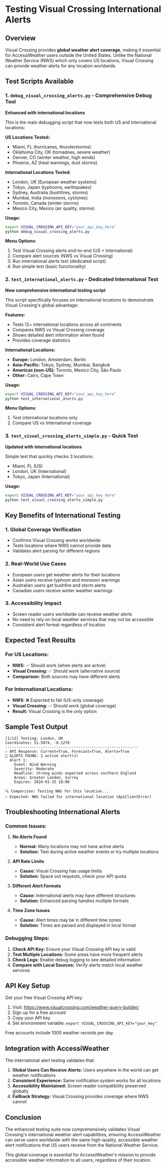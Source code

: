 # Testing Visual Crossing International Alerts

## Overview

Visual Crossing provides **global weather alert coverage**, making it essential for AccessiWeather users outside the United States. Unlike the National Weather Service (NWS) which only covers US locations, Visual Crossing can provide weather alerts for any location worldwide.

## Test Scripts Available

### 1. `debug_visual_crossing_alerts.py` - Comprehensive Debug Tool
**Enhanced with international locations**

This is the main debugging script that now tests both US and international locations:

**US Locations Tested:**
- Miami, FL (hurricanes, thunderstorms)
- Oklahoma City, OK (tornadoes, severe weather)
- Denver, CO (winter weather, high winds)
- Phoenix, AZ (heat warnings, dust storms)

**International Locations Tested:**
- London, UK (European weather systems)
- Tokyo, Japan (typhoons, earthquakes)
- Sydney, Australia (bushfires, storms)
- Mumbai, India (monsoons, cyclones)
- Toronto, Canada (winter storms)
- Mexico City, Mexico (air quality, storms)

**Usage:**
```bash
export VISUAL_CROSSING_API_KEY="your_api_key_here"
python debug_visual_crossing_alerts.py
```

**Menu Options:**
1. Test Visual Crossing alerts end-to-end (US + International)
2. Compare alert sources (NWS vs Visual Crossing)
3. Run international alerts test (dedicated script)
4. Run simple test (basic functionality)

### 2. `test_international_alerts.py` - Dedicated International Test
**New comprehensive international testing script**

This script specifically focuses on international locations to demonstrate Visual Crossing's global advantage:

**Features:**
- Tests 12+ international locations across all continents
- Compares NWS vs Visual Crossing coverage
- Shows detailed alert information when found
- Provides coverage statistics

**International Locations:**
- **Europe:** London, Amsterdam, Berlin
- **Asia-Pacific:** Tokyo, Sydney, Mumbai, Bangkok
- **Americas (non-US):** Toronto, Mexico City, São Paulo
- **Other:** Cairo, Cape Town

**Usage:**
```bash
export VISUAL_CROSSING_API_KEY="your_api_key_here"
python test_international_alerts.py
```

**Menu Options:**
1. Test international locations only
2. Compare US vs International coverage

### 3. `test_visual_crossing_alerts_simple.py` - Quick Test
**Updated with international locations**

Simple test that quickly checks 3 locations:
- Miami, FL (US)
- London, UK (International)
- Tokyo, Japan (International)

**Usage:**
```bash
export VISUAL_CROSSING_API_KEY="your_api_key_here"
python test_visual_crossing_alerts_simple.py
```

## Key Benefits of International Testing

### 1. **Global Coverage Verification**
- Confirms Visual Crossing works worldwide
- Tests locations where NWS cannot provide data
- Validates alert parsing for different regions

### 2. **Real-World Use Cases**
- European users get weather alerts for their locations
- Asian users receive typhoon and monsoon warnings
- Australian users get bushfire and storm alerts
- Canadian users receive winter weather warnings

### 3. **Accessibility Impact**
- Screen reader users worldwide can receive weather alerts
- No need to rely on local weather services that may not be accessible
- Consistent alert format regardless of location

## Expected Test Results

### For US Locations:
- **NWS:** ✅ Should work (when alerts are active)
- **Visual Crossing:** ✅ Should work (alternative source)
- **Comparison:** Both sources may have different alerts

### For International Locations:
- **NWS:** ❌ Expected to fail (US-only coverage)
- **Visual Crossing:** ✅ Should work (global coverage)
- **Result:** Visual Crossing is the only option

## Sample Test Output

```
[1/12] Testing: London, UK
Coordinates: 51.5074, -0.1278
------------------------------------------------------------
✓ API Response: Current=True, Forecast=True, Alerts=True
🚨 ALERTS FOUND: 2 active alert(s)
  Alert 1:
    Event: Wind Warning
    Severity: Moderate
    Headline: Strong winds expected across southern England
    Areas: Greater London, Surrey
    Expires: 2024-01-15 18:00

🔍 Comparison: Testing NWS for this location...
✓ Expected: NWS failed for international location (ApiClientError)
```

## Troubleshooting International Alerts

### Common Issues:

1. **No Alerts Found**
   - **Normal:** Many locations may not have active alerts
   - **Solution:** Test during active weather events or try multiple locations

2. **API Rate Limits**
   - **Cause:** Visual Crossing has usage limits
   - **Solution:** Space out requests, check your API quota

3. **Different Alert Formats**
   - **Cause:** International alerts may have different structures
   - **Solution:** Enhanced parsing handles multiple formats

4. **Time Zone Issues**
   - **Cause:** Alert times may be in different time zones
   - **Solution:** Times are parsed and displayed in local format

### Debugging Steps:

1. **Check API Key:** Ensure your Visual Crossing API key is valid
2. **Test Multiple Locations:** Some areas have more frequent alerts
3. **Check Logs:** Enable debug logging to see detailed information
4. **Compare with Local Sources:** Verify alerts match local weather services

## API Key Setup

Get your free Visual Crossing API key:
1. Visit: https://www.visualcrossing.com/weather-query-builder/
2. Sign up for a free account
3. Copy your API key
4. Set environment variable: `export VISUAL_CROSSING_API_KEY="your_key"`

Free accounts include 1000 weather records per day.

## Integration with AccessiWeather

The international alert testing validates that:

1. **Global Users Can Receive Alerts:** Users anywhere in the world can get weather notifications
2. **Consistent Experience:** Same notification system works for all locations
3. **Accessibility Maintained:** Screen reader compatibility preserved globally
4. **Fallback Strategy:** Visual Crossing provides coverage where NWS cannot

## Conclusion

The enhanced testing suite now comprehensively validates Visual Crossing's international weather alert capabilities, ensuring AccessiWeather can serve users worldwide with the same high-quality, accessible weather alert notifications that US users receive from the National Weather Service.

This global coverage is essential for AccessiWeather's mission to provide accessible weather information to all users, regardless of their location.
